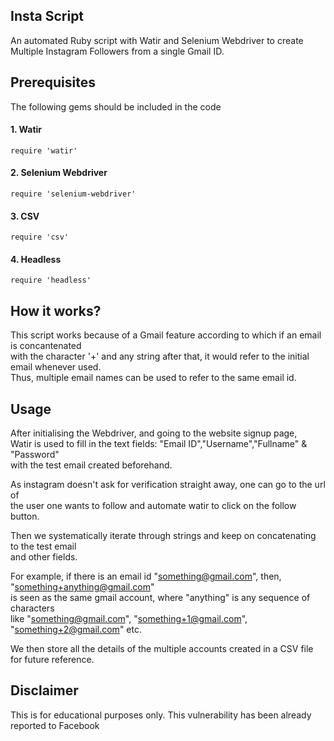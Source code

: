 ## Insta Script

An automated Ruby script with Watir and Selenium Webdriver to create Multiple Instagram Followers from a single Gmail ID. 

## Prerequisites

The following gems should be included in the code

#### 1. Watir
`require 'watir'`

#### 2. Selenium Webdriver 
`require 'selenium-webdriver'`

#### 3. CSV
`require 'csv'`

#### 4. Headless
`require 'headless'`

## How it works?

This script works because of a Gmail feature according to which if an email is concantenated <br>
with the character '+' and any string after that, it would refer to the initial email whenever used. <br>
Thus, multiple email names can be used to refer to the same email id. <br>

## Usage

After initialising the Webdriver, and going to the website signup page, <br>
Watir is used to fill in the text fields: "Email ID","Username","Fullname" & "Password" <br>
with the test email created beforehand.<br>

As instagram doesn't ask for verification straight away, one can go to the url of <br>
the user one wants to follow and automate watir to click on the follow button.<br>

Then we systematically iterate through strings and keep on concatenating to the test email <br>
and other fields. 

For example, if there is an email id "something@gmail.com", then, "something+anything@gmail.com" <br>
is seen as the same gmail account, where "anything" is any sequence of characters <br>
like "something@gmail.com", "something+1@gmail.com", "something+2@gmail.com" etc. <br>

We then store all the details of the multiple accounts created in a CSV file for future reference. <br>

## Disclaimer
This is for educational purposes only. This vulnerability has been already reported to Facebook <br>
 


